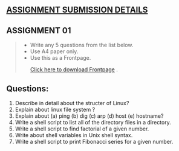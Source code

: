 ## [ASSIGNMENT SUBMISSION DETAILS](https://docs.google.com/spreadsheets/d/1t6MjfKk-TOmJ65-FTteY8a0rY7nJ7DU5caaxpmnrMWc/edit?usp=sharing)


## ASSIGNMENT 01

> - Write any 5 questions from the list below.
> - Use A4 paper only.
> - Use this as a Frontpage. <p> <a href="/DATA-STRUCTURE/AT.pdf" target="_blank">Click here to download Frontpage</a> .</p>

## Questions:
1. Describe in detail about the structer of Linux?
2. Explain about linux file system ?
3. Explain about (a) ping (b) dig (c) arp (d) host (e) hostname?
4. Write a shell script to list all of the directory files in a directory.
5. Write a shell script to find factorial of a given number.
6. Write about shell variables in Unix shell syntax.
7. Write a shell script to print Fibonacci series for a given number.  



<!--
# ASSIGNMENT 02
> - Write any 5 Questions from below .
> - Use A4 paper only.
> - Use this as a Frontpage. <p> <a href="/DATA-STRUCTURE/AT2.pdf" target="_blank">Click here to download Frontpage</a> .</p>

## Questions:
1. 
-->
